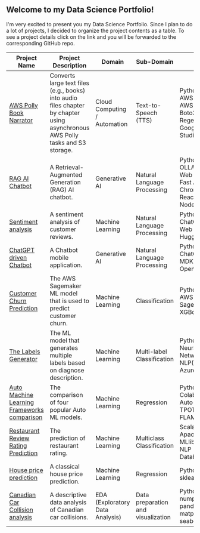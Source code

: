 ## Welcome to my Data Science Portfolio!

I'm very excited to present you my Data Science Portfolio. Since I plan to do a lot of projects, I decided to organize the project contents as a table.
To see a project details click on the link and you will be forwarded to the corresponding GitHub repo.

|Project Name|Project Description|Domain|Sub-Domain|Tools|
|---|---|---|---|---|
|[AWS Polly Book Narrator](https://github.com/boris-korotkov/txt2mp3convertor)|Converts large text files (e.g., books) into audio files chapter by chapter using asynchronous AWS Polly tasks and S3 storage.|Cloud Computing / Automation|Text-to-Speech (TTS)|Python<br>AWS Polly<br>AWS S3<br>Boto3<br>Regex<br>Google AI Studio|
|[RAG AI Chatbot](https://github.com/boris-korotkov/ollama-test)|A Retrieval-Augmented Generation (RAG) AI chatbot.|Generative AI|Natural Language Processing|Python<br>OLLAMA<br>Web Scraping<br>Fast API<br>Chroma DB<br>React<br>Node.js|
|[Sentiment analysis](https://github.com/boris-korotkov/sentiment-analysis)|A sentiment analysis of customer reviews.|Machine Learning|Natural Language Processing|Python<br>ChatGPT<br>Web Scraping<br>Hugging Face|
|[ChatGPT driven Chatbot](https://github.com/boris-korotkov/Chatbot)|A Chatbot mobile application.|Generative AI|Natural Language Processing|Python<br>ChatGPT<br>MDKivy<br>OpenAI|
|[Customer Churn Prediction](https://github.com/boris-korotkov/Customer-Churn-Prediction)|The AWS Sagemaker ML model that is used to predict customer churn.|Machine Learning|Classification|Python<br>AWS Sagemaker<br>XGBoost|
|[The Labels Generator](https://github.com/boris-korotkov/The-Labels-Generator)|The ML model that generates multiple labels based on diagnose description.|Machine Learning|Multi-label Classification|Python<br>Neural Network(Keras)<br>NLP(NLTK)<br>Azure ML|
|[Auto Machine Learning Frameworks comparison](https://github.com/boris-korotkov/Auto-Machine-Learning-Frameworks-comparison)|The comparison of four popular Auto ML models.|Machine Learning|Regression|Python<br>Colab<br>Auto-sklearn<br>TPOT<br>FLAML|
|[Restaurant Review Rating Prediction](https://github.com/boris-korotkov/Restaurant-Review-Rating-Prediction)|The prediction of restaurant rating.|Machine Learning|Multiclass Classification|Scala<br>Apache Spark MLlib<br>NLP<br>Databricks|
|[House price prediction](https://github.com/boris-korotkov/House-price-prediction)|A classical house price prediction.|Machine Learning|Regression|Python<br>sklearn|
|[Canadian Car Collision analysis](https://github.com/boris-korotkov/Canadian-Car-Collision)|A descriptive data analysis of Canadian car collisions.|EDA (Exploratory Data Analysis)|Data preparation and visualization|Python<br>numpy<br>pandas<br>matplotlib<br>seaborn|
